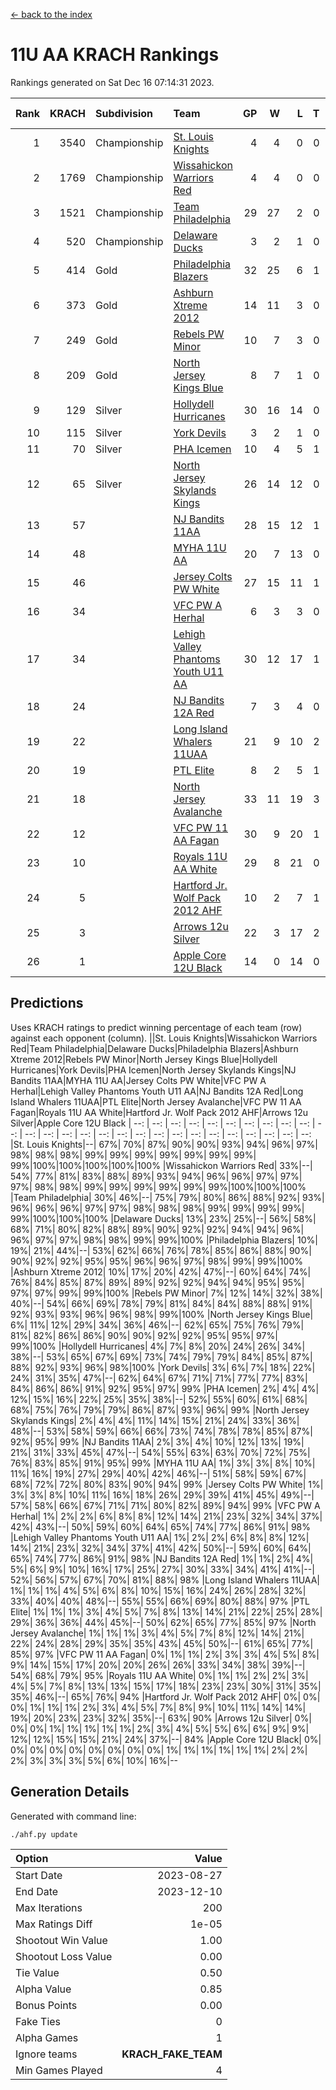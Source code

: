 [<- back to the index](readme.md)
# 11U AA KRACH Rankings
Rankings generated on Sat Dec 16 07:14:31 2023.

Rank|KRACH|Subdivision|Team|GP|W|L|T|OTW|OTL|SoS|Exp Wins|Win Diff
---:|---:|:---|:---|---:|---:|---:|---:|---:|---:|---:|---:|---:
1|3540|Championship|[St. Louis Knights](https://gamesheetstats.com/seasons/3659/teams/143319/schedule)|4|4|0|0|0|0|116|4.8|-0.0
2|1769|Championship|[Wissahickon Warriors Red](https://gamesheetstats.com/seasons/3659/teams/140468/schedule)|4|4|0|0|1|0|57|4.8|-0.0
3|1521|Championship|[Team Philadelphia](https://gamesheetstats.com/seasons/3659/teams/140788/schedule)|29|27|2|0|1|0|130|27.9|0.0
4|520|Championship|[Delaware Ducks](https://gamesheetstats.com/seasons/3659/teams/140453/schedule)|3|2|1|0|0|0|446|2.9|0.0
5|414|Gold|[Philadelphia Blazers](https://gamesheetstats.com/seasons/3659/teams/140785/schedule)|32|25|6|1|0|1|304|26.3|-0.0
6|373|Gold|[Ashburn Xtreme 2012](https://gamesheetstats.com/seasons/3659/teams/140775/schedule)|14|11|3|0|1|0|261|11.9|0.0
7|249|Gold|[Rebels PW Minor](https://gamesheetstats.com/seasons/3659/teams/140786/schedule)|10|7|3|0|0|0|244|7.9|0.0
8|209|Gold|[North Jersey Kings Blue](https://gamesheetstats.com/seasons/3659/teams/140459/schedule)|8|7|1|0|0|0|32|7.9|0.0
9|129|Silver|[Hollydell Hurricanes](https://gamesheetstats.com/seasons/3659/teams/140777/schedule)|30|16|14|0|1|1|487|16.8|-0.0
10|115|Silver|[York Devils](https://gamesheetstats.com/seasons/3659/teams/140469/schedule)|3|2|1|0|1|0|387|2.9|0.0
11|70|Silver|[PHA Icemen](https://gamesheetstats.com/seasons/3659/teams/143313/schedule)|10|4|5|1|1|0|248|5.4|0.0
12|65|Silver|[North Jersey Skylands Kings](https://gamesheetstats.com/seasons/3659/teams/140784/schedule)|26|14|12|0|2|2|199|14.9|0.0
13|57||[NJ Bandits 11AA](https://gamesheetstats.com/seasons/3659/teams/140782/schedule)|28|15|12|1|0|2|138|16.4|0.0
14|48||[MYHA 11U AA](https://gamesheetstats.com/seasons/3659/teams/140781/schedule)|20|7|13|0|0|0|355|7.9|0.0
15|46||[Jersey Colts PW White](https://gamesheetstats.com/seasons/3659/teams/140778/schedule)|27|15|11|1|2|0|112|16.4|0.0
16|34||[VFC PW A Herhal](https://gamesheetstats.com/seasons/3659/teams/140467/schedule)|6|3|3|0|1|1|50|3.9|0.0
17|34||[Lehigh Valley Phantoms Youth U11 AA](https://gamesheetstats.com/seasons/3659/teams/140779/schedule)|30|12|17|1|1|1|308|13.4|0.0
18|24||[NJ Bandits 12A Red](https://gamesheetstats.com/seasons/3659/teams/140458/schedule)|7|3|4|0|0|0|33|3.9|0.0
19|22||[Long Island Whalers 11UAA](https://gamesheetstats.com/seasons/3659/teams/140780/schedule)|21|9|10|2|0|1|60|10.9|0.0
20|19||[PTL Elite](https://gamesheetstats.com/seasons/3659/teams/140462/schedule)|8|2|5|1|0|0|42|3.4|0.0
21|18||[North Jersey Avalanche](https://gamesheetstats.com/seasons/3659/teams/140783/schedule)|33|11|19|3|1|4|150|13.4|0.0
22|12||[VFC PW 11 AA Fagan](https://gamesheetstats.com/seasons/3659/teams/140789/schedule)|30|9|20|1|2|1|211|10.4|0.0
23|10||[Royals 11U AA White](https://gamesheetstats.com/seasons/3659/teams/140787/schedule)|29|8|21|0|1|0|255|8.9|0.0
24|5||[Hartford Jr. Wolf Pack 2012 AHF](https://gamesheetstats.com/seasons/3659/teams/140776/schedule)|10|2|7|1|0|0|34|3.4|0.0
25|3||[Arrows 12u Silver](https://gamesheetstats.com/seasons/3659/teams/140774/schedule)|22|3|17|2|0|1|55|4.9|0.0
26|1||[Apple Core 12U Black](https://gamesheetstats.com/seasons/3659/teams/140773/schedule)|14|0|14|0|0|0|299|0.9|0.0

## Predictions
Uses KRACH ratings to predict winning percentage of each team (row) against each opponent (column).
||St. Louis Knights|Wissahickon Warriors Red|Team Philadelphia|Delaware Ducks|Philadelphia Blazers|Ashburn Xtreme 2012|Rebels PW Minor|North Jersey Kings Blue|Hollydell Hurricanes|York Devils|PHA Icemen|North Jersey Skylands Kings|NJ Bandits 11AA|MYHA 11U AA|Jersey Colts PW White|VFC PW A Herhal|Lehigh Valley Phantoms Youth U11 AA|NJ Bandits 12A Red|Long Island Whalers 11UAA|PTL Elite|North Jersey Avalanche|VFC PW 11 AA Fagan|Royals 11U AA White|Hartford Jr. Wolf Pack 2012 AHF|Arrows 12u Silver|Apple Core 12U Black
| --: | --: | --: | --: | --: | --: | --: | --: | --: | --: | --: | --: | --: | --: | --: | --: | --: | --: | --: | --: | --: | --: | --: | --: | --: | --: | --: 
|St. Louis Knights|--| 67%| 70%| 87%| 90%| 90%| 93%| 94%| 96%| 97%| 98%| 98%| 98%| 99%| 99%| 99%| 99%| 99%| 99%| 99%| 99%|100%|100%|100%|100%|100%
|Wissahickon Warriors Red| 33%|--| 54%| 77%| 81%| 83%| 88%| 89%| 93%| 94%| 96%| 96%| 97%| 97%| 97%| 98%| 98%| 99%| 99%| 99%| 99%| 99%| 99%|100%|100%|100%
|Team Philadelphia| 30%| 46%|--| 75%| 79%| 80%| 86%| 88%| 92%| 93%| 96%| 96%| 96%| 97%| 97%| 98%| 98%| 98%| 99%| 99%| 99%| 99%| 99%|100%|100%|100%
|Delaware Ducks| 13%| 23%| 25%|--| 56%| 58%| 68%| 71%| 80%| 82%| 88%| 89%| 90%| 92%| 92%| 94%| 94%| 96%| 96%| 97%| 97%| 98%| 98%| 99%| 99%|100%
|Philadelphia Blazers| 10%| 19%| 21%| 44%|--| 53%| 62%| 66%| 76%| 78%| 85%| 86%| 88%| 90%| 90%| 92%| 92%| 95%| 95%| 96%| 96%| 97%| 98%| 99%| 99%|100%
|Ashburn Xtreme 2012| 10%| 17%| 20%| 42%| 47%|--| 60%| 64%| 74%| 76%| 84%| 85%| 87%| 89%| 89%| 92%| 92%| 94%| 94%| 95%| 95%| 97%| 97%| 99%| 99%|100%
|Rebels PW Minor|  7%| 12%| 14%| 32%| 38%| 40%|--| 54%| 66%| 69%| 78%| 79%| 81%| 84%| 84%| 88%| 88%| 91%| 92%| 93%| 93%| 96%| 96%| 98%| 99%|100%
|North Jersey Kings Blue|  6%| 11%| 12%| 29%| 34%| 36%| 46%|--| 62%| 65%| 75%| 76%| 79%| 81%| 82%| 86%| 86%| 90%| 90%| 92%| 92%| 95%| 95%| 97%| 99%|100%
|Hollydell Hurricanes|  4%|  7%|  8%| 20%| 24%| 26%| 34%| 38%|--| 53%| 65%| 67%| 69%| 73%| 74%| 79%| 79%| 84%| 85%| 87%| 88%| 92%| 93%| 96%| 98%|100%
|York Devils|  3%|  6%|  7%| 18%| 22%| 24%| 31%| 35%| 47%|--| 62%| 64%| 67%| 71%| 71%| 77%| 77%| 83%| 84%| 86%| 86%| 91%| 92%| 95%| 97%| 99%
|PHA Icemen|  2%|  4%|  4%| 12%| 15%| 16%| 22%| 25%| 35%| 38%|--| 52%| 55%| 60%| 61%| 68%| 68%| 75%| 76%| 79%| 79%| 86%| 87%| 93%| 96%| 99%
|North Jersey Skylands Kings|  2%|  4%|  4%| 11%| 14%| 15%| 21%| 24%| 33%| 36%| 48%|--| 53%| 58%| 59%| 66%| 66%| 73%| 74%| 78%| 78%| 85%| 87%| 92%| 95%| 99%
|NJ Bandits 11AA|  2%|  3%|  4%| 10%| 12%| 13%| 19%| 21%| 31%| 33%| 45%| 47%|--| 54%| 55%| 63%| 63%| 70%| 72%| 75%| 76%| 83%| 85%| 91%| 95%| 99%
|MYHA 11U AA|  1%|  3%|  3%|  8%| 10%| 11%| 16%| 19%| 27%| 29%| 40%| 42%| 46%|--| 51%| 58%| 59%| 67%| 68%| 72%| 72%| 80%| 83%| 90%| 94%| 99%
|Jersey Colts PW White|  1%|  3%|  3%|  8%| 10%| 11%| 16%| 18%| 26%| 29%| 39%| 41%| 45%| 49%|--| 57%| 58%| 66%| 67%| 71%| 71%| 80%| 82%| 89%| 94%| 99%
|VFC PW A Herhal|  1%|  2%|  2%|  6%|  8%|  8%| 12%| 14%| 21%| 23%| 32%| 34%| 37%| 42%| 43%|--| 50%| 59%| 60%| 64%| 65%| 74%| 77%| 86%| 91%| 98%
|Lehigh Valley Phantoms Youth U11 AA|  1%|  2%|  2%|  6%|  8%|  8%| 12%| 14%| 21%| 23%| 32%| 34%| 37%| 41%| 42%| 50%|--| 59%| 60%| 64%| 65%| 74%| 77%| 86%| 91%| 98%
|NJ Bandits 12A Red|  1%|  1%|  2%|  4%|  5%|  6%|  9%| 10%| 16%| 17%| 25%| 27%| 30%| 33%| 34%| 41%| 41%|--| 52%| 56%| 57%| 67%| 70%| 81%| 88%| 98%
|Long Island Whalers 11UAA|  1%|  1%|  1%|  4%|  5%|  6%|  8%| 10%| 15%| 16%| 24%| 26%| 28%| 32%| 33%| 40%| 40%| 48%|--| 55%| 55%| 66%| 69%| 80%| 88%| 97%
|PTL Elite|  1%|  1%|  1%|  3%|  4%|  5%|  7%|  8%| 13%| 14%| 21%| 22%| 25%| 28%| 29%| 36%| 36%| 44%| 45%|--| 50%| 62%| 65%| 77%| 85%| 97%
|North Jersey Avalanche|  1%|  1%|  1%|  3%|  4%|  5%|  7%|  8%| 12%| 14%| 21%| 22%| 24%| 28%| 29%| 35%| 35%| 43%| 45%| 50%|--| 61%| 65%| 77%| 85%| 97%
|VFC PW 11 AA Fagan|  0%|  1%|  1%|  2%|  3%|  3%|  4%|  5%|  8%|  9%| 14%| 15%| 17%| 20%| 20%| 26%| 26%| 33%| 34%| 38%| 39%|--| 54%| 68%| 79%| 95%
|Royals 11U AA White|  0%|  1%|  1%|  2%|  2%|  3%|  4%|  5%|  7%|  8%| 13%| 13%| 15%| 17%| 18%| 23%| 23%| 30%| 31%| 35%| 35%| 46%|--| 65%| 76%| 94%
|Hartford Jr. Wolf Pack 2012 AHF|  0%|  0%|  0%|  1%|  1%|  1%|  2%|  3%|  4%|  5%|  7%|  8%|  9%| 10%| 11%| 14%| 14%| 19%| 20%| 23%| 23%| 32%| 35%|--| 63%| 90%
|Arrows 12u Silver|  0%|  0%|  0%|  1%|  1%|  1%|  1%|  1%|  2%|  3%|  4%|  5%|  5%|  6%|  6%|  9%|  9%| 12%| 12%| 15%| 15%| 21%| 24%| 37%|--| 84%
|Apple Core 12U Black|  0%|  0%|  0%|  0%|  0%|  0%|  0%|  0%|  0%|  1%|  1%|  1%|  1%|  1%|  1%|  2%|  2%|  2%|  3%|  3%|  3%|  5%|  6%| 10%| 16%|--

## Generation Details

Generated with command line:
```
./ahf.py update
```

| Option | Value |
| :----- | ----: |
| Start Date | 2023-08-27 |
| End Date | 2023-12-10 |
| Max Iterations | 200 |
| Max Ratings Diff | 1e-05 |
| Shootout Win Value | 1.00 |
| Shootout Loss Value | 0.00 |
| Tie Value | 0.50 |
| Alpha Value | 0.85 |
| Bonus Points | 0.00 |
| Fake Ties | 0 |
| Alpha Games | 1 |
| Ignore teams | __KRACH_FAKE_TEAM__ |
| Min Games Played | 4 |

